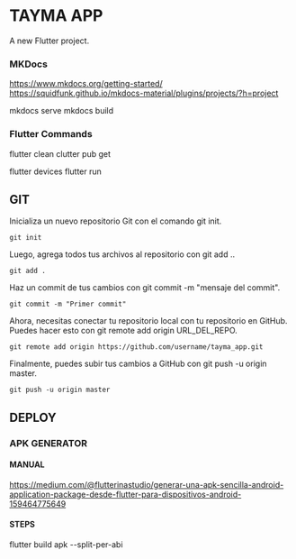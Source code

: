 # TAYMA APP

A new Flutter project.


### MKDocs
https://www.mkdocs.org/getting-started/
https://squidfunk.github.io/mkdocs-material/plugins/projects/?h=project

mkdocs serve
mkdocs build

### Flutter Commands
flutter clean
clutter pub get

flutter devices
flutter run

## GIT
Inicializa un nuevo repositorio Git con el comando git init.

    git init

Luego, agrega todos tus archivos al repositorio con git add ..

    git add .

Haz un commit de tus cambios con git commit -m "mensaje del commit".

    git commit -m "Primer commit"

Ahora, necesitas conectar tu repositorio local con tu repositorio en GitHub. Puedes hacer esto con git remote add origin URL_DEL_REPO.

    git remote add origin https://github.com/username/tayma_app.git

Finalmente, puedes subir tus cambios a GitHub con git push -u origin master.

    git push -u origin master

## DEPLOY
### APK GENERATOR
#### MANUAL
https://medium.com/@flutterinastudio/generar-una-apk-sencilla-android-application-package-desde-flutter-para-dispositivos-android-159464775649

#### STEPS
flutter build apk --split-per-abi